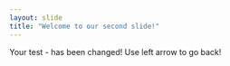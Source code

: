 ```yaml
---
layout: slide
title: "Welcome to our second slide!"
---
```

Your test - has been changed!
Use left arrow to go back!
